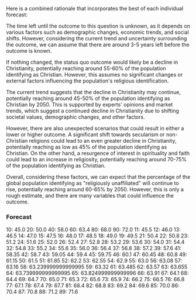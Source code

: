 Here is a combined rationale that incorporates the best of each individual forecast:

The time left until the outcome to this question is unknown, as it depends on various factors such as demographic changes, economic trends, and social shifts. However, considering the current trend and uncertainty surrounding the outcome, we can assume that there are around 3-5 years left before the outcome is known.

If nothing changed, the status quo outcome would likely be a decline in Christianity, potentially reaching around 55-60% of the population identifying as Christian. However, this assumes no significant changes or external factors influencing the population's religious identification.

The current trend suggests that the decline in Christianity may continue, potentially reaching around 45-50% of the population identifying as Christian by 2050. This is supported by experts' opinions and market trends, which suggest a continued decline in Christianity due to shifting societal values, demographic changes, and other factors.

However, there are also unexpected scenarios that could result in either a lower or higher outcome. A significant shift towards secularism or non-Christian religions could lead to an even greater decline in Christianity, potentially reaching as low as 45% of the population identifying as Christian. On the other hand, a resurgence of interest in spirituality and faith could lead to an increase in religiosity, potentially reaching around 70-75% of the population identifying as Christian.

Overall, considering these factors, we can expect that the percentage of the global population identifying as "religiously unaffiliated" will continue to rise, potentially reaching around 60-65% by 2050. However, this is only a rough estimate, and there are many variables that could influence the outcome.

### Forecast

10: 45.0
20: 50.0
40: 58.0
60: 63.4
80: 68.0
90: 72.0
11: 45.5
12: 46.0
13: 46.5
14: 47.0
15: 47.5
16: 48.0
17: 48.5
18: 49.0
19: 49.5
21: 50.4
22: 50.8
23: 51.2
24: 51.6
25: 52.0
26: 52.4
27: 52.8
28: 53.2
29: 53.6
30: 54.0
31: 54.4
32: 54.8
33: 55.2
34: 55.6
35: 56.0
36: 56.4
37: 56.8
38: 57.2
39: 57.6
41: 58.35
42: 58.7
43: 59.05
44: 59.4
45: 59.75
46: 60.1
47: 60.45
48: 60.8
49: 61.15
50: 61.5
51: 61.85
52: 62.2
53: 62.55
54: 62.9
55: 63.0
56: 63.08
57: 63.16
58: 63.239999999999995
59: 63.32
61: 63.485
62: 63.57
63: 63.655
64: 63.739999999999995
65: 63.824999999999996
66: 63.91
67: 64.1
68: 64.4
69: 64.7
70: 65.0
71: 65.3
72: 65.6
73: 65.9
74: 66.2
75: 66.5
76: 66.8
77: 67.1
78: 67.4
79: 67.7
81: 68.4
82: 68.8
83: 69.2
84: 69.6
85: 70.0
86: 70.4
87: 70.8
88: 71.2
89: 71.6